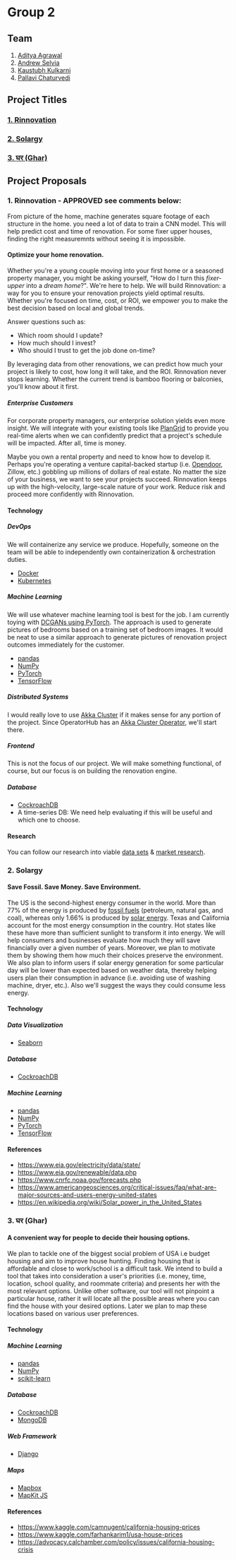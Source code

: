 # Group 2

## Team

1. [Aditya Agrawal](https://github.com/agrawaladit)
2. [Andrew Selvia](https://github.com/AndrewSelvia)
3. [Kaustubh Kulkarni](https://github.com/kaustubhkulkarni1509)
4. [Pallavi Chaturvedi](https://github.com/pallavichaturvedi)

## Project Titles

### [1. Rinnovation](#1-rinnovation-1)
### [2. Solargy](#2-solargy-1)
### [3. घर (Ghar)](#3-घर-ghar-1)

## Project Proposals

### 1. Rinnovation - APPROVED see comments below:

From picture of the home, machine generates square footage of each structure in the home. you need a lot of data to train a CNN model. This will help predict cost and time of renovation. For some fixer upper houses, finding the right measuremnts without seeing it is impossible. 

#### Optimize your home renovation.

Whether you're a young couple moving into your first home or a seasoned property manager, you might be asking yourself, "How do I turn this *fixer-upper* into a *dream home*?". We're here to help. We will build Rinnovation: a way for you to ensure your renovation projects yield optimal results. Whether you're focused on time, cost, or ROI, we empower you to make the best decision based on local and global trends.
 
Answer questions such as:
* Which room should I update?
* How much should I invest?
* Who should I trust to get the job done on-time?

By leveraging data from other renovations, we can predict how much your project is likely to cost, how long it will take, and the ROI. Rinnovation never stops learning. Whether the current trend is bamboo flooring or balconies, you'll know about it first.

##### Enterprise Customers

For corporate property managers, our enterprise solution yields even more insight. We will integrate with your existing tools like [PlanGrid](https://www.plangrid.com) to provide you real-time alerts when we can confidently predict that a project's schedule will be impacted. After all, time is money.

Maybe you own a rental property and need to know how to develop it. Perhaps you're operating a venture capital-backed startup (i.e. [Opendoor](https://www.curbed.com/2019/3/21/18252048/real-estate-house-flipping-zillow-ibuyer-opendoor), Zillow, etc.) gobbling up millions of dollars of real estate. No matter the size of your business, we want to see your projects succeed. Rinnovation keeps up with the high-velocity, large-scale nature of your work. Reduce risk and proceed more confidently with Rinnovation. 

#### Technology

##### DevOps

We will containerize any service we produce. Hopefully, someone on the team will be able to independently own containerization & orchestration duties.

* [Docker](https://github.com/docker)
* [Kubernetes](https://github.com/kubernetes/kubernetes)

##### Machine Learning

We will use whatever machine learning tool is best for the job. I am currently toying with [DCGANs using PyTorch](https://github.com/pytorch/examples/tree/master/dcgan). The approach is used to generate pictures of bedrooms based on a training set of bedroom images. It would be neat to use a similar approach to generate pictures of renovation project outcomes immediately for the customer.

* [pandas](https://github.com/pandas-dev/pandas)
* [NumPy](https://github.com/numpy/numpy)
* [PyTorch](https://www.github.com/pytorch/pytorch)
* [TensorFlow](https://www.github.com/tensorflow/tensorflow)

##### Distributed Systems

I would really love to use [Akka Cluster](https://doc.akka.io/docs/akka/current/index-cluster.html) if it makes sense for any portion of the project. Since OperatorHub has an [Akka Cluster Operator](https://operatorhub.io/operator/akka-cluster-operator), we'll start there.

##### Frontend

This is not the focus of our project. We will make something functional, of course, but our focus is on building the renovation engine.

##### Database

* [CockroachDB](https://github.com/cockroachdb/cockroach)
* A time-series DB: We need help evaluating if this will be useful and which one to choose.

#### Research

You can follow our research into viable [data sets](Research/Rinnovation.md#data-sets) & [market research](Research/Rinnovation.md#market-research). 

### 2. Solargy

#### Save Fossil. Save Money. Save Environment.

The US is the second-highest energy consumer in the world. More than 77% of the energy is produced by [fossil fuels](https://www.americangeosciences.org/critical-issues/faq/what-are-major-sources-and-users-energy-united-states) (petroleum, natural gas, and coal), whereas only 1.66% is produced by [solar energy](https://en.wikipedia.org/wiki/Solar_power_in_the_United_States). Texas and California account for the most energy consumption in the country. Hot states like these have more than sufficient sunlight to transform it into energy. We will help consumers and businesses evaluate how much they will save financially over a given number of years. Moreover, we plan to motivate them by showing them how much their choices preserve the environment. We also plan to inform users if solar energy generation for some particular day will be lower than expected based on weather data, thereby helping users plan their consumption in advance (i.e. avoiding use of washing machine, dryer, etc.). Also we'll suggest the ways they could consume less energy.

#### Technology

##### Data Visualization

* [Seaborn](https://github.com/mwaskom/seaborn)

##### Database

* [CockroachDB](https://github.com/cockroachdb/cockroach)

##### Machine Learning

* [pandas](https://github.com/pandas-dev/pandas)
* [NumPy](https://github.com/numpy/numpy)
* [PyTorch](https://www.github.com/pytorch/pytorch)
* [TensorFlow](https://www.github.com/tensorflow/tensorflow)

#### References

* <https://www.eia.gov/electricity/data/state/>
* <https://www.eia.gov/renewable/data.php>
* <https://www.cnrfc.noaa.gov/forecasts.php>
* <https://www.americangeosciences.org/critical-issues/faq/what-are-major-sources-and-users-energy-united-states>
* <https://en.wikipedia.org/wiki/Solar_power_in_the_United_States>


### 3. घर (Ghar)

#### A convenient way for people to decide their housing options.

We plan to tackle one of the biggest social problem of USA i.e budget housing and aim to improve house hunting. Finding housing that is affordable and close to work/school is a difficult task. We intend to build a tool that takes into consideration a user's priorities (i.e. money, time, location, school quality, and roommate criteria) and presents her with the most relevant options. Unlike other software, our tool will not pinpoint a particular house, rather it will locate all the possible areas where you can find the house with your desired options. Later we plan to map these locations based on various user preferences.

#### Technology

##### Machine Learning

* [pandas](https://github.com/pandas-dev/pandas)
* [NumPy](https://github.com/numpy/numpy)
* [scikit-learn](https://github.com/scikit-learn/scikit-learn)

##### Database

* [CockroachDB](https://github.com/cockroachdb/cockroach) 
* [MongoDB](https://github.com/mongodb/mongo)

##### Web Framework

* [Django](https://github.com/django/django)

##### Maps

* [Mapbox](https://www.mapbox.com)
* [MapKit JS](https://developer.apple.com/documentation/mapkitjs)

#### References

* <https://www.kaggle.com/camnugent/california-housing-prices>
* <https://www.kaggle.com/farhankarim1/usa-house-prices>
* <https://advocacy.calchamber.com/policy/issues/california-housing-crisis>
